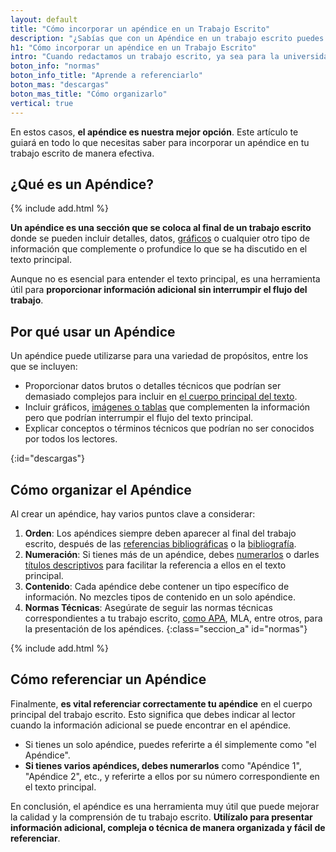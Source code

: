 ```yaml
---
layout: default
title: "Cómo incorporar un apéndice en un Trabajo Escrito"
description: "¿Sabías que con un Apéndice en un trabajo escrito puedes incluir información adicional que necesitas agregar? ¡Haz clic para ver la forma correcta de hacerlo! ↩"
h1: "Cómo incorporar un apéndice en un Trabajo Escrito"
intro: "Cuando redactamos un trabajo escrito, ya sea para la universidad, un informe profesional o una tesis, a menudo nos encontramos con la necesidad de incluir información adicional que no encaja directamente en el cuerpo principal del texto."
boton_info: "normas"
boton_info_title: "Aprende a referenciarlo"
boton_mas: "descargas"
boton_mas_title: "Cómo organizarlo"
vertical: true
---
```

En estos casos, **el apéndice es nuestra mejor opción**. Este artículo te guiará en todo lo que necesitas saber para incorporar un apéndice en tu trabajo escrito de manera efectiva.

## ¿Qué es un Apéndice?

{% include add.html %}

**Un apéndice es una sección que se coloca al final de un trabajo escrito** donde se pueden incluir detalles, datos, [gráficos]({{'imagenes-trabajo-escrito'|relative_url}} "Imágenes trabajo escrito") o cualquier otro tipo de información que complemente o profundice lo que se ha discutido en el texto principal.

Aunque no es esencial para entender el texto principal, es una herramienta útil para **proporcionar información adicional sin interrumpir el flujo del trabajo**.

## Por qué usar un Apéndice

Un apéndice puede utilizarse para una variedad de propósitos, entre los que se incluyen:

- Proporcionar datos brutos o detalles técnicos que podrían ser demasiado complejos para incluir en [el cuerpo principal del texto]({{'cuerpo-trabajo-escrito'|relative_url}} "Cuerpo trabajo escrito").
- Incluir gráficos, [imágenes o tablas]({{'normas-apa/tablas-y-figuras-normas-apa'|relative_url}} "Tablas Normas APA") que complementen la información pero que podrían interrumpir el flujo del texto principal.
- Explicar conceptos o términos técnicos que podrían no ser conocidos por todos los lectores.
<!-- Anclaje para que la barra fijada no cubra el siguiente subtítulo -->
{:id="descargas"}

## Cómo organizar el Apéndice

Al crear un apéndice, hay varios puntos clave a considerar:

1. **Orden**: Los apéndices siempre deben aparecer al final del trabajo escrito, después de las [referencias bibliográficas]({{'referencias-trabajo-escrito'|relative_url}} "Referencias trabajo escrito") o la [bibliografía]({{'bibliografia-trabajo-escrito'|relative_url}} "Bibliografía trabajo escrito").
2. **Numeración**: Si tienes más de un apéndice, debes [numerarlos]({{'numeracion-trabajo-escrito'|relative_url}} "Numeración trabajo escrito") o darles [títulos descriptivos]({{'titulos-trabajo-escrito'|relative_url}} "Titulos trabajo escrito") para facilitar la referencia a ellos en el texto principal.
3. **Contenido**: Cada apéndice debe contener un tipo específico de información. No mezcles tipos de contenido en un solo apéndice.
4. **Normas Técnicas**: Asegúrate de seguir las normas técnicas correspondientes a tu trabajo escrito, [como APA]({{'normas-apa'|relative_url}} "Normas APA"), MLA, entre otros, para la presentación de los apéndices.
{:class="seccion_a" id="normas"}

{% include add.html %}

## Cómo referenciar un Apéndice

Finalmente, **es vital referenciar correctamente tu apéndice** en el cuerpo principal del trabajo escrito. Esto significa que debes indicar al lector cuando la información adicional se puede encontrar en el apéndice.

- Si tienes un solo apéndice, puedes referirte a él simplemente como "el Apéndice".
- **Si tienes varios apéndices, debes numerarlos** como "Apéndice 1", "Apéndice 2", etc., y referirte a ellos por su número correspondiente en el texto principal.

En conclusión, el apéndice es una herramienta muy útil que puede mejorar la calidad y la comprensión de tu trabajo escrito. **Utilízalo para presentar información adicional, compleja o técnica de manera organizada y fácil de referenciar**.
